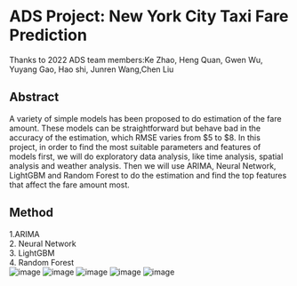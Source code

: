 # ADS Project: New York City Taxi Fare Prediction
Thanks to 2022 ADS team members:Ke Zhao, Heng Quan, Gwen Wu, Yuyang Gao, Hao shi, Junren Wang,Chen Liu 
## Abstract
A variety of simple models has been proposed to do estimation of the fare amount. 
These models can be straightforward but behave bad in the accuracy of the 
estimation, which RMSE varies from $5 to $8. In this project, in order to find the 
most suitable parameters and features of models first, we will do exploratory data 
analysis, like time analysis, spatial analysis and weather analysis. Then we will 
use ARIMA, Neural Network, LightGBM and Random Forest to do the 
estimation and find the top features that affect the fare amount most.
## Method
1.ARIMA  
2. Neural Network  
3. LightGBM  
4. Random Forest  
![image](https://user-images.githubusercontent.com/32992856/166613499-c82e32f3-51e5-4b13-9b28-c639350700e4.png)
![image](https://user-images.githubusercontent.com/32992856/166613510-72a137f4-3a68-43d9-abac-7c6bc100c73f.png)
![image](https://user-images.githubusercontent.com/32992856/166613528-24e4400b-dc4a-4845-b5da-844b296222a3.png)
![image](https://user-images.githubusercontent.com/32992856/166613535-92a092f7-9394-4549-869a-66f2374d31e0.png)
![image](https://user-images.githubusercontent.com/32992856/166613553-b53ab347-7145-4591-8f37-6af0e8f0ccc0.png)

